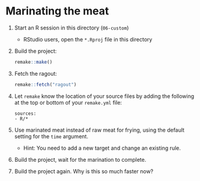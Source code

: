 # Marinating the meat

1. Start an R session in this directory (`06-custom`)
    - RStudio users, open the `*.Rproj` file in this directory
1. Build the project:
    ```r
    remake::make()
    ```
1. Fetch the ragout:
    ```r
    remake::fetch("ragout")
    ```
1. Let `remake` know the location of your source files by adding the following
   at the top or bottom of your `remake.yml` file:
    ```
    sources:
    - R/*
    
    ```
1. Use marinated meat instead of raw meat for frying, using the default setting for the `time` argument.
    - Hint: You need to add a new target and change an existing rule.

1. Build the project, wait for the marination to complete.
1. Build the project again. Why is this so much faster now?
